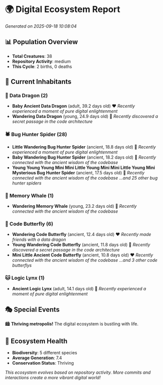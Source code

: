 # 🌍 Digital Ecosystem Report
*Generated on 2025-09-18 10:08:04*

## 📊 Population Overview
- **Total Creatures**: 38
- **Repository Activity**: medium
- **This Cycle**: 2 births, 0 deaths

## 👥 Current Inhabitants

### 🐉 Data Dragon (2)
- **Baby Ancient Data Dragon** (adult, 39.2 days old) ❤️
  *Recently experienced a moment of pure digital enlightenment*
- **Wandering Data Dragon** (young, 24.9 days old) 💛
  *Recently discovered a secret passage in the code architecture*

### 🕷️ Bug Hunter Spider (28)
- **Little Wandering Bug Hunter Spider** (ancient, 18.8 days old) 💛
  *Recently experienced a moment of pure digital enlightenment*
- **Baby Wandering Bug Hunter Spider** (ancient, 18.2 days old) 💛
  *Recently connected with the ancient wisdom of the codebase*
- **Young Young Young Mini Mini Little Young Mini Mini Little Young Mini Mysterious Bug Hunter Spider** (ancient, 17.5 days old) 💚
  *Recently connected with the ancient wisdom of the codebase*
  *...and 25 other bug hunter spiders*

### 🐋 Memory Whale (1)
- **Wandering Memory Whale** (young, 23.2 days old) 💚
  *Recently connected with the ancient wisdom of the codebase*

### 🦋 Code Butterfly (6)
- **Wandering Code Butterfly** (ancient, 12.4 days old) ❤️
  *Recently made friends with a data dragon*
- **Young Wandering Code Butterfly** (ancient, 11.8 days old) 💛
  *Recently discovered a secret passage in the code architecture*
- **Mini Little Ancient Code Butterfly** (ancient, 10.8 days old) ❤️
  *Recently connected with the ancient wisdom of the codebase*
  *...and 3 other code butterflys*

### 🐱 Logic Lynx (1)
- **Ancient Logic Lynx** (adult, 14.1 days old) 💛
  *Recently experienced a moment of pure digital enlightenment*

## 🎭 Special Events

🏙️ **Thriving metropolis!** The digital ecosystem is bustling with life.

## 🔬 Ecosystem Health
- **Biodiversity**: 5 different species
- **Average Generation**: 7.4
- **Conservation Status**: Thriving

*This ecosystem evolves based on repository activity. More commits and interactions create a more vibrant digital world!*